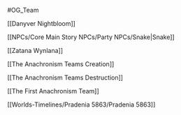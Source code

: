 #OG_Team 


[[Danyver Nightbloom]]

[[NPCs/Core Main Story NPCs/Party NPCs/Snake|Snake]]

[[Zatana Wynlana]]

[[The Anachronism Teams Creation]]

[[The Anachronism Teams Destruction]]

[[The First Anachronism Team]]

[[Worlds-Timelines/Pradenia 5863/Pradenia 5863]]